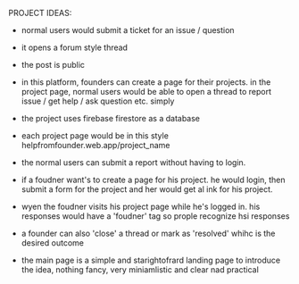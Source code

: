 PROJECT IDEAS: 
- normal users would submit a ticket for an issue / question 
- it opens a forum style thread
- the post is public 

- in this platform, founders can create a page for their projects. in the project page, normal users would be able to open a thread to report issue / get help / ask question etc. simply
- the project uses firebase firestore as a database 
- each project page would be in this style helpfromfounder.web.app/project_name 
- the normal users can submit a report without having to login. 
- if a foudner want's to create a page for his project. he would login, then submit a form for the project and her would get al ink for his project. 
- wyen the foudner visits his project page while he's logged in. his responses would have a 'foudner' tag so prople recognize hsi responses 
- a founder can also 'close' a thread or mark as 'resolved' whihc is the desired outcome 
- the main page is a simple and starightofrard landing page to introduce the idea, nothing fancy, very miniamlistic and clear nad practical  
